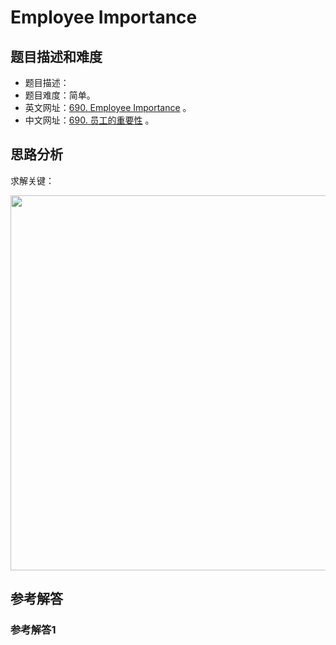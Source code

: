 # Employee Importance

## 题目描述和难度
+ 题目描述：
+ 题目难度：简单。
+ 英文网址：[690. Employee Importance](https://leetcode.com/problems/employee-importance/description/)  。
+ 中文网址：[690. 员工的重要性](https://leetcode-cn.com/problems/employee-importance/description/)  。
## 思路分析
求解关键：

<img src="https://liweiwei1419.github.io/images/leetcode-solution/" width="600">

## 参考解答
### 参考解答1

```java

```